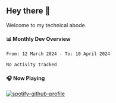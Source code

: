 ## Hey there 👋

Welcome to my technical abode.

#### 📊 Monthly Dev Overview
<!--START_SECTION:waka-->

```txt
From: 12 March 2024 - To: 10 April 2024

No activity tracked
```

<!--END_SECTION:waka-->

#### 🎧 Now Playing

[![spotify-github-profile](https://spotify-github-profile.vercel.app/api/view?uid=james2mid&cover_image=true&theme=natemoo-re)](https://open.spotify.com/user/james2mid?si=2b3baf2b09cb499e)
